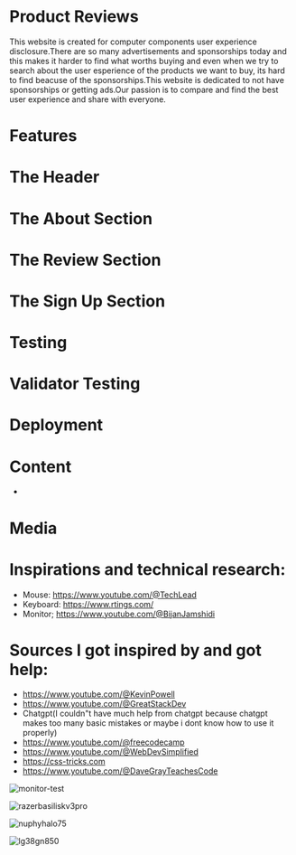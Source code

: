 # Product Reviews

This website is created for computer components user experience disclosure.There are so many advertisements and sponsorships today and this makes it harder to find what worths buying and even when we try to search about the user esperience of the products we want to buy, its hard to find beacuse of the sponsorships.This website is dedicated to not have sponsorships or getting ads.Our passion is to compare and find the best user experience and share with everyone.

# Features

# The Header

# The About Section

# The Review Section

# The Sign Up Section

# Testing

# Validator Testing

# Deployment

# Content
* 

# Media 

# Inspirations and technical research: 
* Mouse: https://www.youtube.com/@TechLead
* Keyboard: https://www.rtings.com/
* Monitor; https://www.youtube.com/@BijanJamshidi

# Sources I got inspired by and got help:
* https://www.youtube.com/@KevinPowell
* https://www.youtube.com/@GreatStackDev
* Chatgpt(I couldn"t have much help from chatgpt because chatgpt makes too many basic mistakes or maybe i dont know how to use it properly)
* https://www.youtube.com/@freecodecamp
* https://www.youtube.com/@WebDevSimplified
* https://css-tricks.com
* https://www.youtube.com/@DaveGrayTeachesCode

![monitor-test](https://github.com/onur-CK/pp1reviews/assets/118271710/8c4e951a-8eb6-4d6f-8305-5c3ba1ea0f38)

![razerbasiliskv3pro](https://github.com/onur-CK/pp1reviews/assets/118271710/57a2eabd-df8f-4817-894c-d3bd8e185239)

![nuphyhalo75](https://github.com/onur-CK/pp1reviews/assets/118271710/3490626a-a9f2-457b-b6f3-2198095ded37)

![lg38gn850](https://github.com/onur-CK/pp1reviews/assets/118271710/d18504b3-e227-4651-8f99-f12ba2cc2d49)




